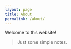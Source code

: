 ```yaml
---
layout: page
title: About
permalink: /about/
---
```


Welcome to this website!

> Just some simple notes.
